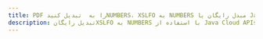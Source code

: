 ---title: PDF را به  تبدیل کنیدNUMBERS، XSLFO به NUMBERS مبدل رایگان یا Java SDKdescription: تبدیل رایگانXSLFO به NUMBERS با استفاده از Java Cloud APIs & SDK همچنین اسناد PDF را در Cloud ایجاد، ویرایش و رندر کنید.---
